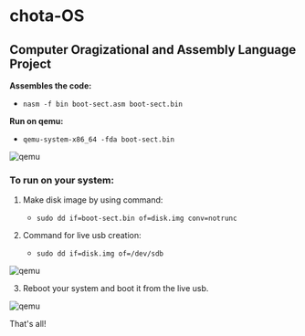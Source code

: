 # chota-OS
## Computer Oragizational and Assembly Language Project

__Assembles the code:__
  * `nasm -f bin boot-sect.asm boot-sect.bin`

__Run on qemu:__

  * `qemu-system-x86_64 -fda boot-sect.bin`

![qemu](https://github.com/linxnerd/chota-OS/blob/master/screenshots/1.png)

### To run on your system: ###

1. Make disk image by using command:
   * `sudo dd if=boot-sect.bin of=disk.img conv=notrunc`

2. Command for live usb creation: 
   * `sudo dd if=disk.img of=/dev/sdb` 

![qemu](https://github.com/linxnerd/chota-OS/blob/master/screenshots/2.png)


3. Reboot your system and boot it from the live usb.

![qemu](https://github.com/linxnerd/chota-OS/blob/master/screenshots/3.jpg)

That's all!
